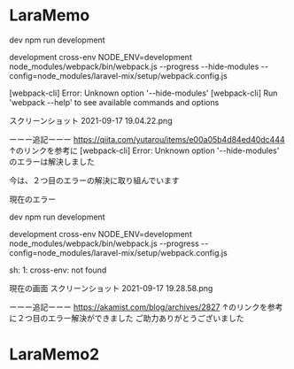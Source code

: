 # LaraMemo
dev
npm run development

development
cross-env NODE_ENV=development node_modules/webpack/bin/webpack.js --progress --hide-modules --config=node_modules/laravel-mix/setup/webpack.config.js

[webpack-cli] Error: Unknown option '--hide-modules'
[webpack-cli] Run 'webpack --help' to see available commands and options

スクリーンショット 2021-09-17 19.04.22.png

ーーー追記ーーー
https://qiita.com/yutarou/items/e00a05b4d84ed40dc444
↑のリンクを参考に
[webpack-cli] Error: Unknown option '--hide-modules'
のエラーは解決しました

今は、２つ目のエラーの解決に取り組んでいます

現在のエラー

dev
npm run development

development
cross-env NODE_ENV=development node_modules/webpack/bin/webpack.js --progress --config=node_modules/laravel-mix/setup/webpack.config.js

sh: 1: cross-env: not found

現在の画面
スクリーンショット 2021-09-17 19.28.58.png

ーーー追記ーーー
https://akamist.com/blog/archives/2827
↑のリンクを参考に２つ目のエラー解決ができました
ご助力ありがとうございました
# LaraMemo2

